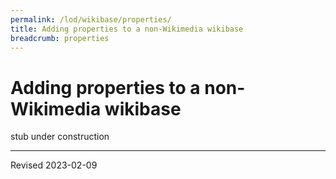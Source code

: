 ```yaml
---
permalink: /lod/wikibase/properties/
title: Adding properties to a non-Wikimedia wikibase
breadcrumb: properties
---
```


# Adding properties to a non-Wikimedia wikibase

stub under construction

----
Revised 2023-02-09

